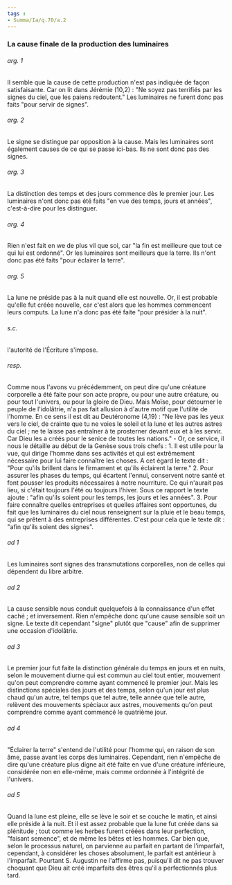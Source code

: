 ```yaml
---
tags : 
- Summa/Ia/q.70/a.2
---
```


### La cause finale de la production des luminaires

###### arg. 1
Il semble que la cause de cette production n'est pas indiquée de façon satisfaisante. Car on lit dans Jérémie (10,2) : "Ne soyez pas terrifiés par les signes du ciel, que les paiens redoutent." Les luminaires ne furent donc pas faits "pour servir de signes". 

###### arg. 2
Le signe se distingue par opposition à la cause. Mais les luminaires sont également causes de ce qui se passe ici-bas. Ils ne sont donc pas des signes. 

###### arg. 3
La distinction des temps et des jours commence dès le premier jour. Les luminaires n'ont donc pas été faits "en vue des temps, jours et années", c'est-à-dire pour les distinguer. 

###### arg. 4
Rien n'est fait en we de plus vil que soi, car "la fin est meilleure que tout ce qui lui est ordonné". Or les luminaires sont meilleurs que la terre. Ils n'ont donc pas été faits "pour éclairer la terre". 

###### arg. 5
La lune ne préside pas à la nuit quand elle est nouvelle. Or, il est probable qu'elle fut créée nouvelle, car c'est alors que les hommes commencent leurs computs. La lune n'a donc pas été faite "pour présider à la nuit". 

###### s.c.
l'autorité de l'Écriture s'impose. 

###### resp.
Comme nous l'avons vu précédemment, on peut dire qu'une créature corporelle a été faite pour son acte propre, ou pour une autre créature, ou pour tout l'univers, ou pour la gloire de Dieu. Mais Moïse, pour détourner le peuple de l'idolâtrie, n'a pas fait allusion à d'autre motif que l'utilité de l'homme. En ce sens il est dit au Deutéronome (4,19) : "Ne lève pas les yeux vers le ciel, de crainte que tu ne voies le soleil et la lune et les autres astres du ciel ; ne te laisse pas entraîner à te prosterner devant eux et à les servir. Car Dieu les a créés pour le senice de toutes les nations." - Or, ce service, il nous le détaille au début de la Genèse sous trois chefs : 1. Il est utile pour la vue, qui dirige l'homme dans ses activités et qui est extrêmement nécessaire pour lui faire connaître les choses. A cet égard le texte dit : "Pour qu'ils brillent dans le firmament et qu'ils éclairent la terre." 2. Pour assurer les phases du temps, qui écartent l'ennui, conservent notre santé et font pousser les produits nécessaires à notre nourriture. Ce qui n'aurait pas lieu, si c'était toujours l'été ou toujours l'hiver. Sous ce rapport le texte ajoute : "afin qu'ils soient pour les temps, les jours et les années". 3. Pour faire connaître quelles entreprises et quelles affaires sont opportunes, du fait que les luminaires du ciel nous renseignent sur la pluie et le beau temps, qui se prêtent à des entreprises différentes. C'est pour cela que le texte dit : "afin qu'ils soient des signes". 

###### ad 1
Les luminaires sont signes des transmutations corporelles, non de celles qui dépendent du libre arbitre. 

###### ad 2
La cause sensible nous conduit quelquefois à la connaissance d'un effet caché ; et inversement. Rien n'empêche donc qu'une cause sensible soit un signe. Le texte dit cependant "signe" plutôt que "cause" afin de supprimer une occasion d'idolâtrie. 

###### ad 3
Le premier jour fut faite la distinction générale du temps en jours et en nuits, selon le mouvement diurne qui est commun au ciel tout entier, mouvement qu'on peut comprendre comme ayant commencé le premier jour. Mais les distinctions spéciales des jours et des temps, selon qu'un jour est plus chaud qu'un autre, tel temps que tel autre, telle année que telle autre, relèvent des mouvements spéciaux aux astres, mouvements qu'on peut comprendre comme ayant commencé le quatrième jour. 

###### ad 4
"Éclairer la terre" s'entend de l'utilité pour l'homme qui, en raison de son âme, passe avant les corps des luminaires. Cependant, rien n'empêche de dire qu'une créature plus digne ait été faite en vue d'une créature inférieure, considérée non en elle-même, mais comme ordonnée à l'intégrité de l'univers. 

###### ad 5
Quand la lune est pleine, elle se lève le soir et se couche le matin, et ainsi elle préside à la nuit. Et il est assez probable que la lune fut créée dans sa plénitude ; tout comme les herbes furent créées dans leur perfection, "faisant semence", et de même les bêtes et les hommes. Car bien que, selon le processus naturel, on parvienne au parfait en partant de l'imparfait, cependant, à considérer les choses absolument, le parfait est antérieur à l'imparfait. Pourtant S. Augustin ne l'affirme pas, puisqu'il dit ne pas trouver choquant que Dieu ait créé imparfaits des êtres qu'il a perfectionnés plus tard. 



